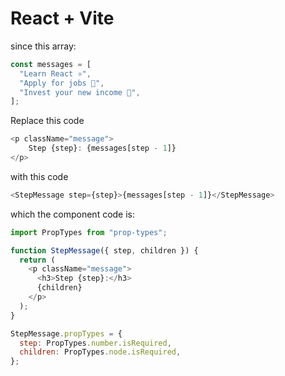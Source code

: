 # React + Vite

since this array:

```javascript
const messages = [
  "Learn React ⚛️",
  "Apply for jobs 💼",
  "Invest your new income 🤑",
];
```

Replace this code

```Javascript
<p className="message">
    Step {step}: {messages[step - 1]}
</p>
```

with this code

```javascript
<StepMessage step={step}>{messages[step - 1]}</StepMessage>
```

which the component code is:

```javascript
import PropTypes from "prop-types";

function StepMessage({ step, children }) {
  return (
    <p className="message">
      <h3>Step {step}:</h3>
      {children}
    </p>
  );
}

StepMessage.propTypes = {
  step: PropTypes.number.isRequired,
  children: PropTypes.node.isRequired,
};
```
